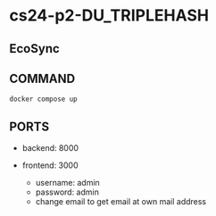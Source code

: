 # cs24-p2-DU_TRIPLEHASH

## EcoSync

## COMMAND
```docker compose up```
  
## PORTS
- backend: 8000
- frontend: 3000

  - username: admin
  - password: admin
  - change email to get email at own mail address
